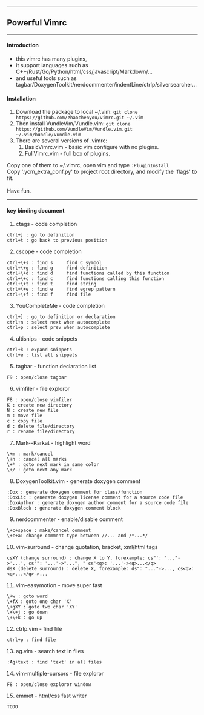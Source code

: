 --------
## Powerful Vimrc

--------
#### Introduction
* this vimrc has many plugins, 
* it support languages such as C++/Rust/Go/Python/html/css/javascript/Markdown/...
* and useful tools such as tagbar/DoxygenToolkit/nerdcommenter/indentLine/ctrlp/silversearcher...

#### Installation
1. Download the package to local ~/.vim: ```git clone https://github.com/zhaochenyou/vimrc.git ~/.vim```
2. Then install VundleVim/Vundle.vim: ```git clone https://github.com/VundleVim/Vundle.vim.git ~/.vim/bundle/Vundle.vim```
3. There are several versions of .vimrc:
    1. BasicVimrc.vim           - basic vim configure with no plugins.
    2. FullVimrc.vim             - full box of plugins.

Copy one of them to ~/.vimrc, open vim and type ```:PluginInstall```<br/>
Copy '.ycm_extra_conf.py' to project root directory, and modify the 'flags' to fit.<br/>
<br/>
Have fun.<br/>


--------
#### key binding document

1. ctags - code completion
```
ctrl+] : go to definition
ctrl+t : go back to previous position
```

2. cscope - code completion
```
ctrl+\+s : find s     find C symbol
ctrl+\+g : find g     find definition
ctrl+\+d : find d     find functions called by this function
ctrl+\+c : find c     find functions calling this function
ctrl+\+t : find t     find string
ctrl+\+e : find e     find egrep pattern
ctrl+\+f : find f     find file
```

3. YouCompleteMe - code completion
```
ctrl+] : go to definition or declaration
ctrl+n : select next when autocomplete
ctrl+p : select prev when autocomplete
```

4. ultisnips - code snippets
```
ctrl+k : expand snippets
ctrl+e : list all snippets
```

5. tagbar - function declaration list
```
F9 : open/close tagbar
```

6. vimfiler - file exploror
```
F8 : open/close vimfiler
K : create new directory
N : create new file
m : move file
c : copy file
d : delete file/directory
r : rename file/directory
```

7. Mark--Karkat - highlight word
```
\+m : mark/cancel
\+n : cancel all marks
\+* : goto next mark in same color
\+/ : goto next any mark
```

8. DoxygenToolkit.vim - generate doxygen comment
```
:Dox : generate doxygen comment for class/function
:DoxLic : generate doxygen license comment for a source code file
:DoxAuthor : generate doxygen author comment for a source code file
:DoxBlock : generate doxygen comment block
```

9. nerdcommenter - enable/disable comment
```
\+c+space : make/cancel comment
\+c+a: change comment type between //... and /*...*/
```

10. vim-surround - change quotation, bracket, xml/html tags
```
csXY (change surround) : change X to Y, forexample: cs"': "..."->'...', cs'": '...'->"...", " cs'<q>: '...'-><q>...</q>
dsX (delete surround) : delete X, forexample: ds": "..."->..., cs<q>: <q>...</q>->...
```

11. vim-easymotion - move super fast
```
\+w : goto word
\+fX : goto one char 'X'
\+gXY : goto two char 'XY'
\+\+j : go down
\+\+k : go up
```

12. ctrlp.vim - find file
```
ctrl+p : find file
```

13. ag.vim - search text in files
```
:Ag+text : find 'text' in all files
```

14. vim-multiple-cursors - file exploror
```
F8 : open/close exploror window
```

15. emmet - html/css fast writer
```
TODO
```
